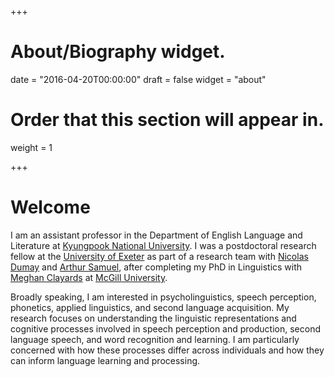 +++

# About/Biography widget.

date = "2016-04-20T00:00:00" draft = false widget = "about"

# Order that this section will appear in.

weight = 1

+++

# Welcome

I am an assistant professor in the Department of English Language and Literature at [Kyungpook National University](https://www.knu.ac.kr/wbbs/wbbs/main/main.action). I was a postdoctoral research fellow at the [University of Exeter](http://psychology.exeter.ac.uk) as part of a research team with [Nicolas Dumay](http://psychology.exeter.ac.uk/staff/index.php?web_id=Nicolas_Dumay) and [Arthur Samuel](https://www.stonybrook.edu/commcms/psychology/faculty/faculty_profiles/asamuel), after completing my PhD in Linguistics with [Meghan Clayards](http://speechlearning.lab.mcgill.ca) at [McGill University](https://www.mcgill.ca/linguistics/).

Broadly speaking, I am interested in psycholinguistics, speech perception, phonetics, applied linguistics, and second language acquisition. My research focuses on understanding the linguistic representations and cognitive processes involved in speech perception and production, second language speech, and word recognition and learning. I am particularly concerned with how these processes differ across individuals and how they can inform language learning and processing.
